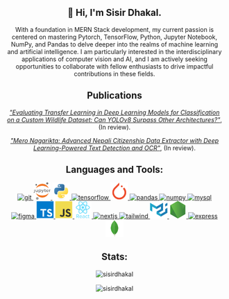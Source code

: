 <h2 align='center'>👋 Hi, I'm Sisir Dhakal.</h2>

<p align='center'>
With a foundation in MERN Stack development, my current passion is centered on mastering Pytorch, TensorFlow, Python, Jupyter Notebook, NumPy, and Pandas to delve deeper into the realms of machine learning and artificial intelligence. I am particularly interested in the interdisciplinary applications of computer vision and AI, and I am actively seeking opportunities to collaborate with fellow enthusiasts to drive impactful contributions in these fields.
</p>

<h2 align='center'>Publications</h2>

<p align='center'>
    <i><a href="https://arxiv.org/abs/2408.00002v1">"Evaluating Transfer Learning in Deep Learning Models for Classification on a Custom Wildlife Dataset: Can YOLOv8 Surpass Other Architectures?"</a></i>, (In review).

</p>
<p align='center'>
    <i><a href="https://arxiv.org/abs/2410.05721">"Mero Nagarikta: Advanced Nepali Citizenship Data Extractor with Deep Learning-Powered Text Detection and OCR"</a></i>, (In review).
</p>

<!-- Languages and Tools -->
<h2 align="center">Languages and Tools:</h2>

<p align="center">
 <!--Git-->
  <a href="https://git-scm.com/" target="_blank" rel="noreferrer">
    <img src="https://www.vectorlogo.zone/logos/git-scm/git-scm-icon.svg" alt="git" width="40" height="40"/>
  </a>

   <!--Jupyter Notebook-->
  <a href="https://jupyter.org/" target="_blank" rel="noreferrer">
    <img src="https://raw.githubusercontent.com/devicons/devicon/master/icons/jupyter/jupyter-original-wordmark.svg" alt="jupyter" width="40" height="40"/>
  </a>
  <!--Python-->
  <a href="https://www.python.org/" target="_blank" rel="noreferrer">
    <img src="https://raw.githubusercontent.com/devicons/devicon/master/icons/python/python-original.svg" alt="python" width="40" height="40"/>
  </a>
   <!--TensorFlow-->
  <a href="https://www.tensorflow.org/" target="_blank" rel="noreferrer">
    <img src="https://www.vectorlogo.zone/logos/tensorflow/tensorflow-icon.svg" alt="tensorflow" width="40" height="40"/>
  </a>
  <!--Pytorch-->
  <a href="https://pytorch.org/" target="_blank" rel="noreferrer">
    <img src="https://raw.githubusercontent.com/devicons/devicon/master/icons/pytorch/pytorch-original.svg" alt="pytorch" width="40" height="40"/>
  </a>
  </a>
   <!--Pandas-->
  <a href="https://pandas.pydata.org/" target="_blank" rel="noreferrer">
    <img src="https://raw.githubusercontent.com/pandas-dev/pandas/master/web/pandas/static/img/pandas_mark.svg" alt="pandas" width="40" height="40"/>
  </a>
  </a>
   <!--NumPy-->
  <a href="https://numpy.org/" target="_blank" rel="noreferrer">
    <img src="https://raw.githubusercontent.com/numpy/numpy/main/branding/logo/primary/numpylogo.svg" alt="numpy" width="40" height="40"/>
  </a>

  <!-- mysql  -->
 <a href="https://www.mysql.com/" target="_blank" rel="noreferrer">
<img src="./mysql.svg" alt="mysql" width="40" height="40"/>
</a> 

<!--Figma-->
  <a href="https://www.figma.com/" target="_blank" rel="noreferrer">
    <img src="https://www.vectorlogo.zone/logos/figma/figma-icon.svg" alt="figma" width="40" height="40"/>
  </a>

 <!--TypeScript-->
  <a href="https://developer.mozilla.org/en-US/docs/Web/JavaScript" target="_blank" rel="noreferrer">
    <img src="https://raw.githubusercontent.com/devicons/devicon/master/icons/typescript/typescript-original.svg" alt="typescript" width="40" height="40"/>
  </a>
 <!--JavaScript-->
  <a href="https://developer.mozilla.org/en-US/docs/Web/JavaScript" target="_blank" rel="noreferrer">
    <img src="https://raw.githubusercontent.com/devicons/devicon/master/icons/javascript/javascript-original.svg" alt="javascript" width="40" height="40"/> 
 <!--React.js-->
  <a href="https://reactjs.org/" target="_blank" rel="noreferrer">
    <img src="https://raw.githubusercontent.com/devicons/devicon/master/icons/react/react-original-wordmark.svg" alt="react" width="40" height="40"/>
  </a>
 <!--Next.js-->
  <a href="https://nextjs.org/" target="_blank" rel="noreferrer">
    <img src="./next_logo.png" alt="nextjs" width="40" height="40"/>
  </a>
 
  </a>
<!--Tailwind CSS-->
  <a href="https://tailwindcss.com/" target="_blank" rel="noreferrer">
    <img src="https://www.vectorlogo.zone/logos/tailwindcss/tailwindcss-icon.svg" alt="tailwind" width="40" height="40"/>
  </a>
 <!--MaterialUi-->
  <a href="https://mui.com/" target="_blank" rel="noreferrer">
    <img src="https://raw.githubusercontent.com/devicons/devicon/master/icons/materialui/materialui-original.svg" alt="materialui" width="40" height="40"/>
  </a>
 
<!--Nodejs-->
<a href="https://www.nodejs.org/" target="_blank" rel="noreferrer">
<img src="https://raw.githubusercontent.com/devicons/devicon/master/icons/nodejs/nodejs-original.svg" alt="nodejs" width="40" height="40"/>
</a>
 <!--Expressjs-->
<a href="https://www.expressjs.org/" style="background-color:white;"  height="50" target="_blank" rel="noreferrer">
<img src="./Expressjs.png" alt="express" height="40"/>
</a>
<!-- mongodb  -->
 <a href="https://www.mongodb.com/" target="_blank" rel="noreferrer">
<img src="https://raw.githubusercontent.com/devicons/devicon/master/icons/mongodb/mongodb-original.svg" alt="mongodb" width="40" height="40"/>
</a> 
</p>

<!-- Languages and Tools -->
<h2 align="center">Stats:</h2>

<p align="center">
<img align="center" src="https://github-readme-stats.vercel.app/api/top-langs?username=sisirdhakal&show_icons=true&theme=dark&locale=en&layout=compact" alt="sisirdhakal" />
</p>

<p align="center">
  <img align="center" src="https://github-readme-streak-stats.herokuapp.com/?user=sisirdhakal&theme=dark&locale=en" alt="sisirdhakal" />
</p>
<!---
<p alight="right">
<img align="right" src="https://komarev.com/ghpvc/?username=sisirdhakal&style=plastic&color=blue" />
</p>
--->
<!---
sisirdhakal/sisirdhakal is a ✨ special ✨ repository because its `README.md` (this file) appears on your GitHub profile.
You can click the Preview link to take a look at your changes.
--->

